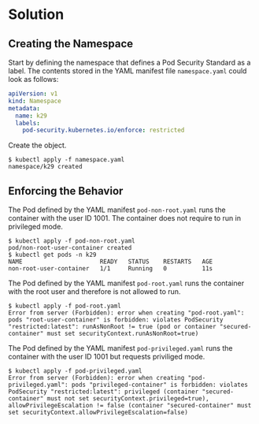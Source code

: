 # Solution

## Creating the Namespace

Start by defining the namespace that defines a Pod Security Standard as a label. The contents stored in the YAML manifest file `namespace.yaml` could look as follows:

```yaml
apiVersion: v1
kind: Namespace
metadata:
  name: k29
  labels:
    pod-security.kubernetes.io/enforce: restricted
```

Create the object.

```
$ kubectl apply -f namespace.yaml
namespace/k29 created
```

## Enforcing the Behavior

The Pod defined by the YAML manifest `pod-non-root.yaml` runs the container with the user ID 1001. The container does not require to run in privileged mode.

```
$ kubectl apply -f pod-non-root.yaml
pod/non-root-user-container created
$ kubectl get pods -n k29
NAME                      READY   STATUS    RESTARTS   AGE
non-root-user-container   1/1     Running   0          11s
```

The Pod defined by the YAML manifest `pod-root.yaml` runs the container with the root user and therefore is not allowed to run.

```
$ kubectl apply -f pod-root.yaml
Error from server (Forbidden): error when creating "pod-root.yaml": pods "root-user-container" is forbidden: violates PodSecurity "restricted:latest": runAsNonRoot != true (pod or container "secured-container" must set securityContext.runAsNonRoot=true)
```

The Pod defined by the YAML manifest `pod-privileged.yaml` runs the container with the user ID 1001 but requests priviliged mode.

```
$ kubectl apply -f pod-privileged.yaml
Error from server (Forbidden): error when creating "pod-privileged.yaml": pods "privileged-container" is forbidden: violates PodSecurity "restricted:latest": privileged (container "secured-container" must not set securityContext.privileged=true), allowPrivilegeEscalation != false (container "secured-container" must set securityContext.allowPrivilegeEscalation=false)
```
